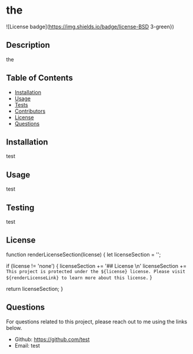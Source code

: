 # the 

  ![License badge](https://img.shields.io/badge/license-BSD 3-green})

  ## Description
  the

  ## Table of Contents 

  * [Installation](#installation)
  * [Usage](#usage)
  * [Tests](#tests)
  * [Contributors](#contributors)
  * [License](#license)
  * [Questions](#questions)
  
  ## Installation 
  test

  ## Usage 
  test

  ## Testing 
  test

  ## License 
  function renderLicenseSection(license) {
  let licenseSection = '';

  if (license != 'none') {
    licenseSection += '## License \n'
    licenseSection += `This project is protected under the ${license} license. Please visit ${renderLicenseLink} to learn more about this license.`
  }

  return licenseSection;
}

  ## Questions 
  
  For questions related to this project, please reach out to me using the links below. 
  * Github: https://github.com/test
  * Email: test

  